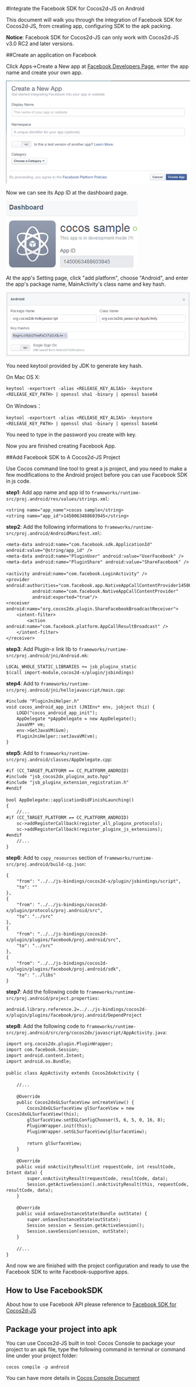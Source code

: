 #Integrate the Facebook SDK for Cocos2d-JS on Android

This document will walk you through the integration of Facebook SDK for Cocos2d-JS, from creating app, configuring SDK to the apk packing. 

**Notice**: Facebook SDK for Cocos2d-JS can only work with Cocos2d-JS v3.0 RC2 and later versions. 

##Create an application on Facebook


Click Apps->Create a New app at [Facebook Developers Page](https://developers.facebook.com/), enter the app name and create your own app.

![](./1_en.png)

Now we can see its App ID at the dashboard page.

![](./2.PNG)

At the app's Setting page, click "add platform", choose "Android", and enter the app's package name, MainActivity's class name and key hash.

![](./3.PNG)

You need keytool provided by JDK to generate key hash.

On Mac OS X:
```
keytool -exportcert -alias <RELEASE_KEY_ALIAS> -keystore <RELEASE_KEY_PATH> | openssl sha1 -binary | openssl base64
```

On Windows：
```
keytool -exportcert -alias <RELEASE_KEY_ALIAS> -keystore <RELEASE_KEY_PATH> | openssl sha1 -binary | openssl base64
```

You need to type in the password you create with key.

Now you are finished creating Facebook App.


##Add Facebook SDK to A Cocos2d-JS Project

Use Cocos command line tool to great a js project, and you need to make a few modifications to the Android project before you can use Facebook SDK in js code.

**step1**: Add app name and app id to `frameworks/runtime-src/proj.android/res/values/strings.xml`:

```
<string name="app_name">cocos sample</string>
<string name="app_id">1450063488603945</string>
```

**step2**: Add the following informations to `frameworks/runtime-src/proj.android/AndroidManifest.xml`:

```
<meta-data android:name="com.facebook.sdk.ApplicationId" android:value="@string/app_id" />
<meta-data android:name="PluginUser" android:value="UserFacebook" />
<meta-data android:name="PluginShare" android:value="ShareFacebook" />

<activity android:name="com.facebook.LoginActivity" />
<provider android:authorities="com.facebook.app.NativeAppCallContentProvider1450063488603945"
          android:name="com.facebook.NativeAppCallContentProvider"
          android:exported="true"/>
<receiver android:name="org.cocos2dx.plugin.ShareFacebookBroadcastReceiver">
    <intent-filter>
        <action android:name="com.facebook.platform.AppCallResultBroadcast" />
    </intent-filter>
</receiver>
```

**step3**: Add Plugin-x link lib to `frameworks/runtime-src/proj.android/jni/Android.mk`:

```
LOCAL_WHOLE_STATIC_LIBRARIES += jsb_pluginx_static
$(call import-module,cocos2d-x/plugin/jsbindings)
```

**step4**: Add to `frameworks/runtime-src/proj.android/jni/hellojavascript/main.cpp`:

```
#include "PluginJniHelper.h"
void cocos_android_app_init (JNIEnv* env, jobject thiz) {
    LOGD("cocos_android_app_init");
    AppDelegate *pAppDelegate = new AppDelegate();
    JavaVM* vm;
    env->GetJavaVM(&vm);
    PluginJniHelper::setJavaVM(vm);
}
```

**step5**: Add to `frameworks/runtime-src/proj.android/classes/AppDelegate.cpp`:

```
#if (CC_TARGET_PLATFORM == CC_PLATFORM_ANDROID)
#include "jsb_cocos2dx_pluginx_auto.hpp"
#include "jsb_pluginx_extension_registration.h"
#endif

bool AppDelegate::applicationDidFinishLaunching()
{
	//...
#if (CC_TARGET_PLATFORM == CC_PLATFORM_ANDROID)
    sc->addRegisterCallback(register_all_pluginx_protocols);
    sc->addRegisterCallback(register_pluginx_js_extensions);
#endif
	//...
}
```

**step6**: Add to `copy_resources` section of `frameworks/runtime-src/proj.android/build-cg.json`:

```
{
    "from": "../../js-bindings/cocos2d-x/plugin/jsbindings/script", 
    "to": ""
},
{
    "from": "../../js-bindings/cocos2d-x/plugin/protocols/proj.android/src", 
    "to": "../src"
},
{
    "from": "../../js-bindings/cocos2d-x/plugin/plugins/facebook/proj.android/src", 
    "to": "../src"
}, 
{
    "from": "../../js-bindings/cocos2d-x/plugin/plugins/facebook/proj.android/sdk", 
    "to": "../libs"
}
```

**step7**: Add the following code to `frameworks/runtime-src/proj.android/project.properties`:

```
android.library.reference.2=../../js-bindings/cocos2d-x/plugin/plugins/facebook/proj.android/DependProject
```

**step8**: Add the following code to `frameworks/runtime-src/proj.android/src/org/cocos2dx/javascript/AppActivity.java`:

```
import org.cocos2dx.plugin.PluginWrapper;
import com.facebook.Session;
import android.content.Intent;
import android.os.Bundle;

public class AppActivity extends Cocos2dxActivity {

	//...

	@Override
	public Cocos2dxGLSurfaceView onCreateView() {
        Cocos2dxGLSurfaceView glSurfaceView = new Cocos2dxGLSurfaceView(this);
        glSurfaceView.setEGLConfigChooser(5, 6, 5, 0, 16, 8);
        PluginWrapper.init(this);
        PluginWrapper.setGLSurfaceView(glSurfaceView);

        return glSurfaceView;
    }
	
	@Override
	public void onActivityResult(int requestCode, int resultCode, Intent data) {
	    super.onActivityResult(requestCode, resultCode, data);
	    Session.getActiveSession().onActivityResult(this, requestCode, resultCode, data);
	}
	
	@Override
	public void onSaveInstanceState(Bundle outState) {
	    super.onSaveInstanceState(outState);
	    Session session = Session.getActiveSession();
	    Session.saveSession(session, outState);
	}

	//...
}
```

And now we are finished with the project configuration and ready to use the Facebook SDK to write Facebook-supportive apps.

## How to Use FacebookSDK

About how to use Facebook API please reference to [Facebook SDK for Cocos2d-JS](../api-reference/en.md)

## Package your project into apk

You can use Cocos2d-JS built in tool: Cocos Console to package your project to an apk file, type the following command in terminal or command line under your project folder:

```
cocos compile -p android
```

You can have more details in [Cocos Console Document](http://www.cocos2d-x.org/docs/manual/framework/html5/v2/cocos-console/en)
